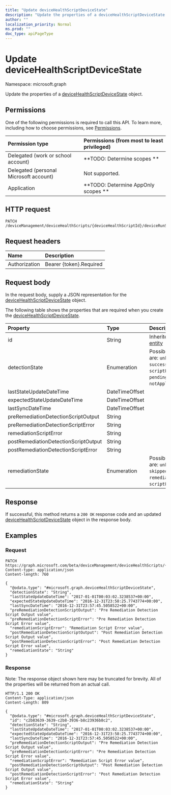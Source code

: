 ```yaml
---
title: "Update deviceHealthScriptDeviceState"
description: "Update the properties of a deviceHealthScriptDeviceState object."
author: ""
localization_priority: Normal
ms.prod: ""
doc_type: apiPageType
---
```


# Update deviceHealthScriptDeviceState

Namespace: microsoft.graph

Update the properties of a [deviceHealthScriptDeviceState](../resources/devicehealthscriptdevicestate.md) object.

## Permissions
One of the following permissions is required to call this API. To learn more, including how to choose permissions, see [Permissions](/concepts/permissions-reference.md).

|Permission type|Permissions (from most to least privileged)|
|:---|:---|
|Delegated (work or school account)|**TODO: Determine scopes **|
|Delegated (personal Microsoft account)|Not supported.|
|Application|**TODO: Determine AppOnly scopes **|

## HTTP request
<!-- {
  "blockType": "ignored"
}
-->
``` http
PATCH /deviceManagement/deviceHealthScripts/{deviceHealthScriptId}/deviceRunStates/{deviceHealthScriptDeviceStateId}
```

## Request headers
|Name|Description|
|:---|:---|
|Authorization|Bearer {token}.Required|

## Request body
In the request body, supply a JSON representation for the [deviceHealthScriptDeviceState](../resources/devicehealthscriptdevicestate.md) object.

The following table shows the properties that are required when you create the [deviceHealthScriptDeviceState](../resources/devicehealthscriptdevicestate.md).

|Property|Type|Description|
|:---|:---|:---|
|id|String| Inherited from [entity](../resources/entity.md)|
|detectionState|Enumeration| Possible values are: `unknown`, `success`, `fail`, `scriptError`, `pending`, `notApplicable`.|
|lastStateUpdateDateTime|DateTimeOffset||
|expectedStateUpdateDateTime|DateTimeOffset||
|lastSyncDateTime|DateTimeOffset||
|preRemediationDetectionScriptOutput|String||
|preRemediationDetectionScriptError|String||
|remediationScriptError|String||
|postRemediationDetectionScriptOutput|String||
|postRemediationDetectionScriptError|String||
|remediationState|Enumeration| Possible values are: `unknown`, `skipped`, `success`, `remediationFailed`, `scriptError`.|



## Response
If successful, this method returns a `200 OK` response code and an updated [deviceHealthScriptDeviceState](../resources/devicehealthscriptdevicestate.md) object in the response body.

## Examples

### Request
<!-- {
  "blockType": "request",
  "name": "update_devicehealthscriptdevicestate"
}
-->
``` http
PATCH https://graph.microsoft.com/beta/deviceManagement/deviceHealthScripts/{deviceHealthScriptId}/deviceRunStates/{deviceHealthScriptDeviceStateId}
Content-type: application/json
Content-length: 760

{
  "@odata.type": "#microsoft.graph.deviceHealthScriptDeviceState",
  "detectionState": "String",
  "lastStateUpdateDateTime": "2017-01-01T00:03:02.3238537+00:00",
  "expectedStateUpdateDateTime": "2016-12-31T23:58:25.7743774+00:00",
  "lastSyncDateTime": "2016-12-31T23:57:45.5058522+00:00",
  "preRemediationDetectionScriptOutput": "Pre Remediation Detection Script Output value",
  "preRemediationDetectionScriptError": "Pre Remediation Detection Script Error value",
  "remediationScriptError": "Remediation Script Error value",
  "postRemediationDetectionScriptOutput": "Post Remediation Detection Script Output value",
  "postRemediationDetectionScriptError": "Post Remediation Detection Script Error value",
  "remediationState": "String"
}
```

### Response
Note: The response object shown here may be truncated for brevity. All of the properties will be returned from an actual call.
<!-- {
  "blockType": "response",
  "truncated": true
}
-->
``` http
HTTP/1.1 200 OK
Content-Type: application/json
Content-Length: 809

{
  "@odata.type": "#microsoft.graph.deviceHealthScriptDeviceState",
  "id": "c2b83639-3639-c2b8-3936-b8c23936b8c2",
  "detectionState": "String",
  "lastStateUpdateDateTime": "2017-01-01T00:03:02.3238537+00:00",
  "expectedStateUpdateDateTime": "2016-12-31T23:58:25.7743774+00:00",
  "lastSyncDateTime": "2016-12-31T23:57:45.5058522+00:00",
  "preRemediationDetectionScriptOutput": "Pre Remediation Detection Script Output value",
  "preRemediationDetectionScriptError": "Pre Remediation Detection Script Error value",
  "remediationScriptError": "Remediation Script Error value",
  "postRemediationDetectionScriptOutput": "Post Remediation Detection Script Output value",
  "postRemediationDetectionScriptError": "Post Remediation Detection Script Error value",
  "remediationState": "String"
}
```

